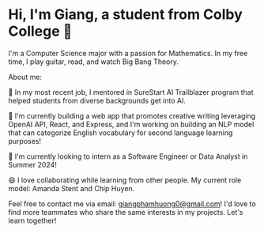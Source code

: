# Hi, I'm Giang, a student from Colby College 👋

<!--
**ghpham25/ghpham25** is a ✨ _special_ ✨ repository because its `README.md` (this file) appears on your GitHub profile.

Here are some ideas to get you started:

- 🔭 I’m currently working on ...
- 🌱 I’m currently learning ...
- 👯 I’m looking to collaborate on ...
- 🤔 I’m looking for help with ...
- 💬 Ask me about ...
- 📫 How to reach me: ...
- 😄 Pronouns: ...
- ⚡ Fun fact: ...
-->

I'm a Computer Science major with a passion for Mathematics. In my free time, I play guitar, read, and watch Big Bang Theory. 

About me: 

👯 In my most recent job, I mentored in SureStart AI Trailblazer program that helped students from diverse backgrounds get into AI. 

🌱 I'm currently building a web app that promotes creative writing leveraging OpenAI API, React, and Express, and I'm working on building an NLP model that can categorize English vocabulary for second language learning purposes! 

🔭 I'm currently looking to intern as a Software Engineer or Data Analyst in Summer 2024! 

😄 I love collaborating while learning from other people. My current role model: Amanda Stent and Chip Huyen. 

Feel free to contact me via email: giangphamhuong0@gmail.com! I'd love to find more teammates who share the same interests in my projects. Let's learn together! 







